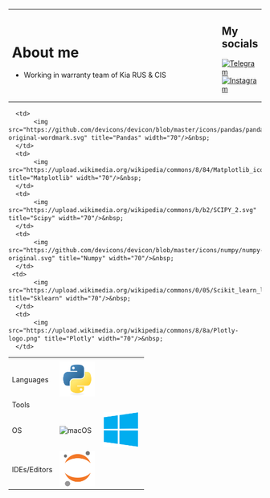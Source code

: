 <table>
<tr> 
<td width="550">
<h1>About me</h1>

- Working in warranty team of Kia RUS & CIS
</td>
<td>
   <h2> My socials </h2>
   
   [![Telegram](https://img.shields.io/badge/Telegram-2CA5E0?style=for-the-badge&logo=telegram&logoColor=white)](https://t.me/alexeyfill)
   [![Instagram](https://img.shields.io/badge/Instagram-%23E4405F.svg?style=for-the-badge&logo=Instagram&logoColor=white)](https://www.instagram.com/filichkin_alexey)
</td>
</tr>
</table>
<table>

<td>
  <tr>
      <td> Languages </td>
      <td>
          <img src="https://github.com/devicons/devicon/blob/master/icons/python/python-original.svg" title="Python" width="70"/>&nbsp;
      </td>
      
  </tr>
  <tr>
      <td> Tools </td>
      
      <td>
           <img src="https://github.com/devicons/devicon/blob/master/icons/pandas/pandas-original-wordmark.svg" title="Pandas" width="70"/>&nbsp;
      </td>
      <td>
           <img src="https://upload.wikimedia.org/wikipedia/commons/8/84/Matplotlib_icon.svg" title="Matplotlib" width="70"/>&nbsp;
      </td>
      <td>
           <img src="https://upload.wikimedia.org/wikipedia/commons/b/b2/SCIPY_2.svg" title="Scipy" width="70"/>&nbsp;
      </td>
      <td> 
           <img src="https://github.com/devicons/devicon/blob/master/icons/numpy/numpy-original.svg" title="Numpy" width="70"/>&nbsp;
      </td>
     <td> 
           <img src="https://upload.wikimedia.org/wikipedia/commons/0/05/Scikit_learn_logo_small.svg" title="Sklearn" width="70"/>&nbsp;
      </td>
      <td>
           <img src="https://upload.wikimedia.org/wikipedia/commons/8/8a/Plotly-logo.png" title="Plotly" width="70"/>&nbsp;
      </td>
  </tr>
  <tr>
      <td> OS </td>
      <td>
           <img src="https://upload.wikimedia.org/wikipedia/de/b/b1/MacOS-Logo.svg" title="macOS" width="70"/>&nbsp;
      </td>
      <td>
           <img src="https://github.com/devicons/devicon/blob/master/icons/windows8/windows8-original.svg" title="Windows" width="70"/>&nbsp;
      </td>
    
  </tr>
  <tr>
     <td> IDEs/Editors </td>
      <td>
           <img src="https://github.com/devicons/devicon/blob/master/icons/jupyter/jupyter-original.svg" title="Jupyter" width="70"/>&nbsp;
      </td>
      
  </tr>
</table>


